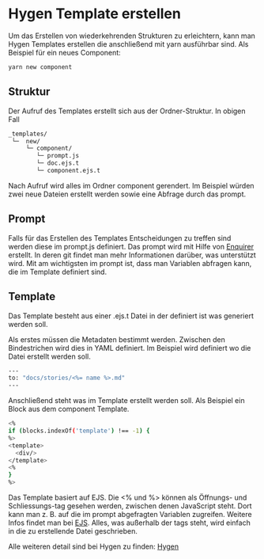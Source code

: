 # Hygen Template erstellen

Um das Erstellen von wiederkehrenden Strukturen zu erleichtern, kann man Hygen Templates erstellen die anschließend mit yarn ausführbar sind. Als Beispiel für ein neues Component:

```bash
yarn new component
```

## Struktur

Der Aufruf des Templates erstellt sich aus der Ordner-Struktur. In obigen Fall

```bash
_templates/
 └─  new/
     └─ component/
	    └─ prompt.js
	    └─ doc.ejs.t
	    └─ component.ejs.t
```

Nach Aufruf wird alles im Ordner component gerendert. Im Beispiel würden zwei neue Dateien erstellt werden sowie eine Abfrage durch das prompt.

## Prompt

Falls für das Erstellen des Templates Entscheidungen zu treffen sind werden diese im prompt.js definiert. Das prompt wird mit Hilfe von [Enquirer](https://github.com/enquirer/enquirer "Enquirer Github") erstellt. In deren git findet man mehr Informationen darüber, was unterstützt wird. Mit am wichtigsten im prompt ist, dass man Variablen abfragen kann, die im Template definiert sind.

## Template

Das Template besteht aus einer .ejs.t Datei in der definiert ist was generiert werden soll.

Als erstes müssen die Metadaten bestimmt werden. Zwischen den Bindestrichen wird dies in YAML definiert. Im Beispiel wird definiert wo die Datei erstellt werden soll.

```bash
---
to: "docs/stories/<%= name %>.md"
---
```

Anschließend steht was im Template erstellt werden soll. Als Beispiel ein Block aus dem component Template.

```bash
<%
if (blocks.indexOf('template') !== -1) {
%>
<template>
  <div/>
</template>
<%
}
%>
```

Das Template basiert auf EJS. Die <% und %> können als Öffnungs- und Schliessungs-tag gesehen werden, zwischen denen JavaScript steht. Dort kann man z. B. auf die im prompt abgefragten Variablen zugreifen. Weitere Infos findet man bei [EJS](https://ejs.co/ "EJS hompage"). Alles, was außerhalb der tags steht, wird einfach in die zu erstellende Datei geschrieben.

Alle weiteren detail sind bei Hygen zu finden: [Hygen](http://www.hygen.io/)
